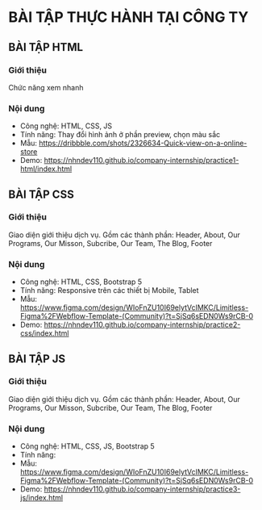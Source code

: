 # BÀI TẬP THỰC HÀNH TẠI CÔNG TY

## BÀI TẬP HTML

### Giới thiệu

Chức năng xem nhanh

### Nội dung

- Công nghệ: HTML, CSS, JS
- Tính năng: Thay đổi hình ảnh ở phần preview, chọn màu sắc
- Mẫu: https://dribbble.com/shots/2326634-Quick-view-on-a-online-store
- Demo: https://nhndev110.github.io/company-internship/practice1-html/index.html

## BÀI TẬP CSS

### Giới thiệu

Giao diện giới thiệu dịch vụ. Gồm các thành phần: Header, About, Our Programs, Our Misson, Subcribe, Our Team, The Blog, Footer

### Nội dung

- Công nghệ: HTML, CSS, Bootstrap 5
- Tính năng: Responsive trên các thiết bị Mobile, Tablet
- Mẫu: https://www.figma.com/design/WIoFnZU10I69elytVcIMKC/Limitless-Figma%2FWebflow-Template-(Community)?t=SjSq6sEDN0Ws9rCB-0
- Demo: https://nhndev110.github.io/company-internship/practice2-css/index.html

## BÀI TẬP JS

### Giới thiệu

Giao diện giới thiệu dịch vụ. Gồm các thành phần: Header, About, Our Programs, Our Misson, Subcribe, Our Team, The Blog, Footer

### Nội dung

- Công nghệ: HTML, CSS, JS, Bootstrap 5
- Tính năng:
- Mẫu: https://www.figma.com/design/WIoFnZU10I69elytVcIMKC/Limitless-Figma%2FWebflow-Template-(Community)?t=SjSq6sEDN0Ws9rCB-0
- Demo: https://nhndev110.github.io/company-internship/practice3-js/index.html
